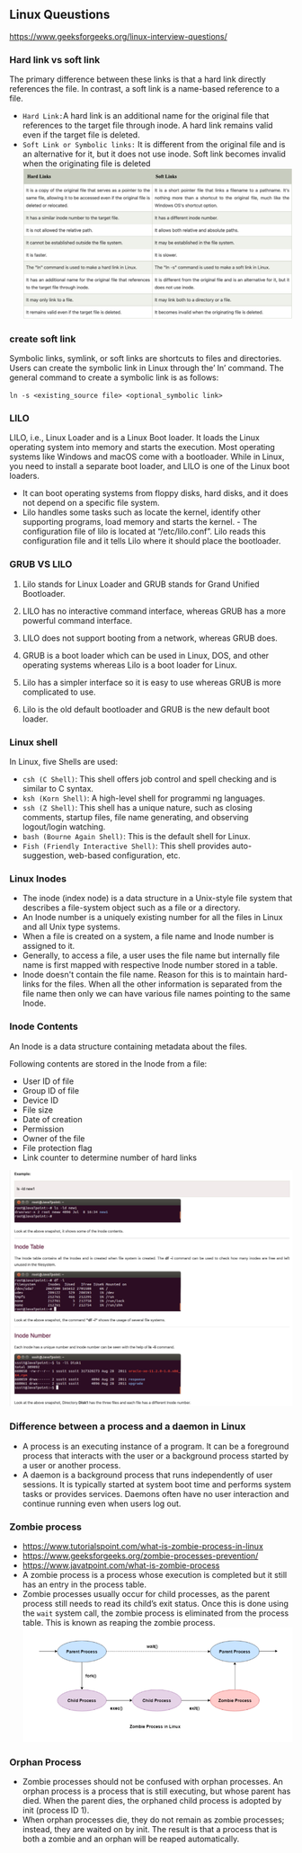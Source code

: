 ## Linux Queustions
https://www.geeksforgeeks.org/linux-interview-questions/

### Hard link vs soft link
The primary difference between these links is that a hard link directly references the file. In contrast, a soft link is a name-based reference to a file.

- `Hard Link:`A hard link is an additional name for the original file that references to the target file through inode.
A hard link remains valid even if the target file is deleted. 
- `Soft Link or Symbolic links:` It is different from the original file and is an alternative for it, but it does not use inode. Soft link becomes invalid when the originating file is deleted 
![](image/linux_hard_soft.png)

### create soft link
Symbolic links, symlink, or soft links are shortcuts to files and directories. Users can create the symbolic link in Linux through the’ ln’ command. The general command to create a symbolic link is as follows:

`ln -s <existing_source file> <optional_symbolic link>`


### LILO
LILO, i.e., Linux Loader and is a Linux Boot loader. It loads the Linux operating system into memory and starts the execution. Most operating systems like Windows and macOS come with a bootloader. While in Linux, you need to install a separate boot loader, and LILO is one of the Linux boot loaders.
- It can boot operating systems from floppy disks, hard disks, and it does not depend on a specific file system. 
- Lilo handles some tasks such as locate the kernel, identify other supporting programs, load memory and starts the kernel. - The configuration file of lilo is located at “/etc/lilo.conf”. Lilo reads this configuration file and it tells Lilo where it should place the bootloader.

### GRUB VS LILO

1) Lilo stands for Linux Loader and GRUB stands for Grand Unified Bootloader.

2) LILO has no interactive command interface, whereas GRUB has a more powerful command interface.

3) LILO does not support booting from a network, whereas GRUB does.

4) GRUB is a boot loader which can be used in Linux, DOS, and other operating systems whereas Lilo is a boot loader for Linux.

5) Lilo has a simpler interface so it is easy to use whereas GRUB is more complicated to use.

6) Lilo is the old default bootloader and GRUB is the new default boot loader.

### Linux shell
In Linux, five Shells are used:

- `csh (C Shell)`: This shell offers job control and spell checking and is similar to C syntax.
- `ksh (Korn Shell)`: A high-level shell for programmi  ng languages.
- `ssh (Z Shell)`: This shell has a unique nature, such as closing comments, startup files, file name generating, and observing logout/login watching.
- `bash (Bourne Again Shell)`: This is the default shell for Linux.
- `Fish (Friendly Interactive Shell)`: This shell provides auto-suggestion, web-based configuration, etc.

### Linux Inodes
- The inode (index node) is a data structure in a Unix-style file system that describes a file-system object such as a file or a directory. 
- An Inode number is a uniquely existing number for all the files in Linux and all Unix type systems.
- When a file is created on a system, a file name and Inode number is assigned to it.
- Generally, to access a file, a user uses the file name but internally file name is first mapped with respective Inode number stored in a table.
- Inode doesn't contain the file name. Reason for this is to maintain hard-links for the files. When all the other information is separated from the file name then only we can have various file names pointing to the same Inode.

### Inode Contents
An Inode is a data structure containing metadata about the files.

Following contents are stored in the Inode from a file:

- User ID of file
- Group ID of file
- Device ID
- File size
- Date of creation
- Permission
- Owner of the file
- File protection flag
- Link counter to determine number of hard links

![](image/linux_inode.png)

### Difference between a process and a daemon in Linux
- A process is an executing instance of a program. It can be a foreground process that interacts with the user or a background process started by a user or another process.
- A daemon is a background process that runs independently of user sessions. It is typically started at system boot time and performs system tasks or provides services. Daemons often have no user interaction and continue running even when users log out.

### Zombie process
- https://www.tutorialspoint.com/what-is-zombie-process-in-linux
- https://www.geeksforgeeks.org/zombie-processes-prevention/
- https://www.javatpoint.com/what-is-zombie-process
- A zombie process is a process whose execution is completed but it still has an entry in the process table. 
- Zombie processes usually occur for child processes, as the parent process still needs to read its child’s exit status. Once this is done using the `wait` system call, the zombie process is eliminated from the process table. This is known as reaping the zombie process.
![](image/linux_zombie.png)

### Orphan Process
- Zombie processes should not be confused with orphan processes. An orphan process is a process that is still executing, but whose parent has died. When the parent dies, the orphaned child process is adopted by init (process ID 1). 
- When orphan processes die, they do not remain as zombie processes; instead, they are waited on by init. The result is that a process that is both a zombie and an orphan will be reaped automatically.